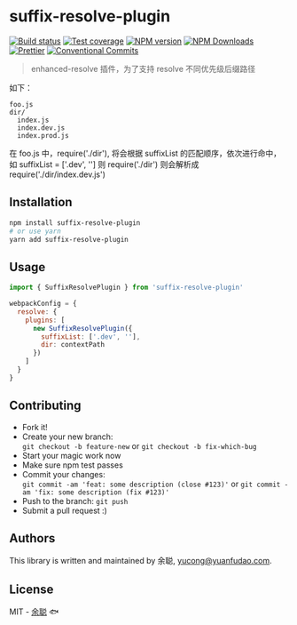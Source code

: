 # suffix-resolve-plugin

[![Build status](https://img.shields.io/travis/余聪/suffix-resolve-plugin/master.svg?style=flat-square)](https://travis-ci.com/余聪/suffix-resolve-plugin)
[![Test coverage](https://img.shields.io/codecov/c/github/余聪/suffix-resolve-plugin.svg?style=flat-square)](https://codecov.io/github/余聪/suffix-resolve-plugin?branch=master)
[![NPM version](https://img.shields.io/npm/v/suffix-resolve-plugin.svg?style=flat-square)](https://www.npmjs.com/package/suffix-resolve-plugin)
[![NPM Downloads](https://img.shields.io/npm/dm/suffix-resolve-plugin.svg?style=flat-square&maxAge=43200)](https://www.npmjs.com/package/suffix-resolve-plugin)
[![Prettier](https://img.shields.io/badge/code_style-prettier-ff69b4.svg?style=flat-square)](https://prettier.io/)
[![Conventional Commits](https://img.shields.io/badge/Conventional%20Commits-1.0.0-yellow.svg?style=flat-square)](https://conventionalcommits.org)

> enhanced-resolve 插件，为了支持 resolve 不同优先级后缀路径

如下：

```text
foo.js
dir/
  index.js
  index.dev.js
  index.prod.js
```

在 foo.js 中，require('./dir'), 将会根据 suffixList 的匹配顺序，依次进行命中，如 suffixList = ['.dev', '']
则 require('./dir') 则会解析成 require('./dir/index.dev.js')

## Installation

```bash
npm install suffix-resolve-plugin
# or use yarn
yarn add suffix-resolve-plugin
```

## Usage

```javascript
import { SuffixResolvePlugin } from 'suffix-resolve-plugin'

webpackConfig = {
  resolve: {
    plugins: [
      new SuffixResolvePlugin({
        suffixList: ['.dev', ''],
        dir: contextPath
      })
    ]
  }
}
```

## Contributing

- Fork it!
- Create your new branch:  
  `git checkout -b feature-new` or `git checkout -b fix-which-bug`
- Start your magic work now
- Make sure npm test passes
- Commit your changes:  
  `git commit -am 'feat: some description (close #123)'` or `git commit -am 'fix: some description (fix #123)'`
- Push to the branch: `git push`
- Submit a pull request :)

## Authors

This library is written and maintained by 余聪, <a href="mailto:yucong@yuanfudao.com">yucong@yuanfudao.com</a>.

## License

MIT - [余聪](https://github.com/余聪) 🐟
